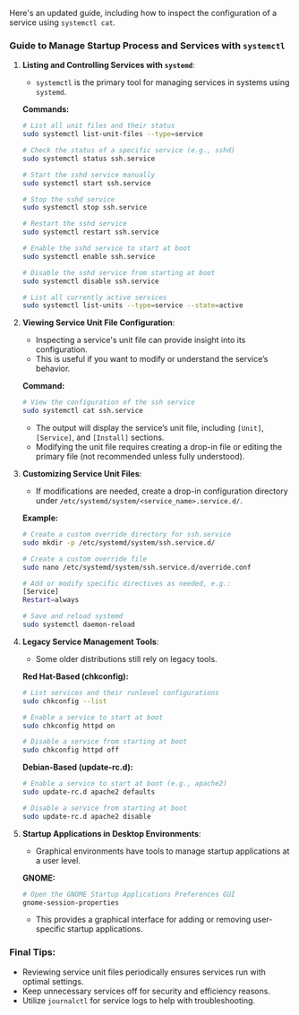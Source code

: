 Here's an updated guide, including how to inspect the configuration of a service using `systemctl cat`.

### Guide to Manage Startup Process and Services with `systemctl`

1. **Listing and Controlling Services with `systemd`**:
   - `systemctl` is the primary tool for managing services in systems using `systemd`.

   **Commands:**
   ```bash
   # List all unit files and their status
   sudo systemctl list-unit-files --type=service
   
   # Check the status of a specific service (e.g., sshd)
   sudo systemctl status ssh.service
   
   # Start the sshd service manually
   sudo systemctl start ssh.service
   
   # Stop the sshd service
   sudo systemctl stop ssh.service
   
   # Restart the sshd service
   sudo systemctl restart ssh.service
   
   # Enable the sshd service to start at boot
   sudo systemctl enable ssh.service
   
   # Disable the sshd service from starting at boot
   sudo systemctl disable ssh.service
   
   # List all currently active services
   sudo systemctl list-units --type=service --state=active
   ```

2. **Viewing Service Unit File Configuration**:
   - Inspecting a service's unit file can provide insight into its configuration.
   - This is useful if you want to modify or understand the service’s behavior.

   **Command:**
   ```bash
   # View the configuration of the ssh service
   sudo systemctl cat ssh.service
   ```

   - The output will display the service’s unit file, including `[Unit]`, `[Service]`, and `[Install]` sections.
   - Modifying the unit file requires creating a drop-in file or editing the primary file (not recommended unless fully understood).

3. **Customizing Service Unit Files**:
   - If modifications are needed, create a drop-in configuration directory under `/etc/systemd/system/<service_name>.service.d/`.

   **Example:**
   ```bash
   # Create a custom override directory for ssh.service
   sudo mkdir -p /etc/systemd/system/ssh.service.d/
   
   # Create a custom override file
   sudo nano /etc/systemd/system/ssh.service.d/override.conf
   
   # Add or modify specific directives as needed, e.g.:
   [Service]
   Restart=always
   
   # Save and reload systemd
   sudo systemctl daemon-reload
   ```

4. **Legacy Service Management Tools**:
   - Some older distributions still rely on legacy tools.

   **Red Hat-Based (chkconfig):**
   ```bash
   # List services and their runlevel configurations
   sudo chkconfig --list
   
   # Enable a service to start at boot
   sudo chkconfig httpd on
   
   # Disable a service from starting at boot
   sudo chkconfig httpd off
   ```

   **Debian-Based (update-rc.d):**
   ```bash
   # Enable a service to start at boot (e.g., apache2)
   sudo update-rc.d apache2 defaults
   
   # Disable a service from starting at boot
   sudo update-rc.d apache2 disable
   ```

5. **Startup Applications in Desktop Environments**:
   - Graphical environments have tools to manage startup applications at a user level.

   **GNOME:**
   ```bash
   # Open the GNOME Startup Applications Preferences GUI
   gnome-session-properties
   ```
   - This provides a graphical interface for adding or removing user-specific startup applications.

### Final Tips:
- Reviewing service unit files periodically ensures services run with optimal settings.
- Keep unnecessary services off for security and efficiency reasons.
- Utilize `journalctl` for service logs to help with troubleshooting.
